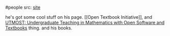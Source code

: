 #people 
src: [site](https://faculty.sfasu.edu/judsontw/) 

he's got some cool stuff on his page. [[Open Textbook Initiative]], and [UTMOST: Undergraduate Teaching in Mathematics with Open Software and Textbooks](http://utmost.aimath.org/) thing. and his books.  


